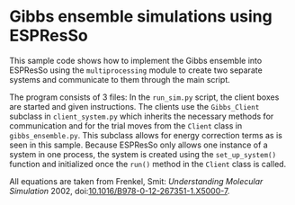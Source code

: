 # Gibbs ensemble simulations using ESPResSo

This sample code shows how to implement the Gibbs ensemble into ESPResSo using
the `multiprocessing` module to create two separate systems and communicate to
them through the main script.

The program consists of 3 files: In the `run_sim.py` script, the client boxes
are started and given instructions. The clients use the `Gibbs_Client` subclass
in `client_system.py` which inherits the necessary methods for communication and
for the trial moves from the `Client` class in `gibbs_ensemble.py`. This subclass
allows for energy correction terms as is seen in this sample. Because ESPResSo
only allows one instance of a system in one process, the system is created using
the `set_up_system()` function and initialized once the `run()` method in the
`Client` class is called.

All equations are taken from Frenkel, Smit: *Understanding Molecular Simulation* 2002,
doi:[10.1016/B978-0-12-267351-1.X5000-7](https://doi.org/10.1016/B978-0-12-267351-1.X5000-7).
